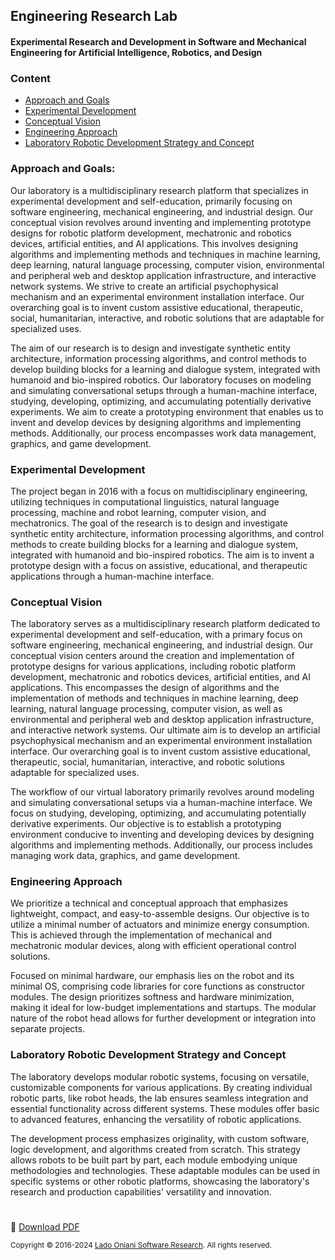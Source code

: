 ## Engineering Research Lab
#### Experimental Research and Development in Software and Mechanical Engineering for Artificial Intelligence, Robotics, and Design
### Content
 - [Approach and Goals](#Approach-and-Goals)
 - [Experimental Development](#Experimental-Development)
 - [Conceptual Vision](#Conceptual-Vision)
 - [Engineering Approach](#Engineering-Approach)
 - [Laboratory Robotic Development Strategy and Concept](#Laboratory-Robotic-Development-Strategy-and-Concept)
### Approach and Goals:
Our laboratory is a multidisciplinary research platform that specializes in experimental development and self-education, primarily focusing on software engineering, mechanical engineering, and industrial design. Our conceptual vision revolves around inventing and implementing prototype designs for robotic platform development, mechatronic and robotics devices, artificial entities, and AI applications. This involves designing algorithms and implementing methods and techniques in machine learning, deep learning, natural language processing, computer vision, environmental and peripheral web and desktop application infrastructure, and interactive network systems. We strive to create an artificial psychophysical mechanism and an experimental environment installation interface. Our overarching goal is to invent custom assistive educational, therapeutic, social, humanitarian, interactive, and robotic solutions that are adaptable for specialized uses.

The aim of our research is to design and investigate synthetic entity architecture, information processing algorithms, and control methods to develop building blocks for a learning and dialogue system, integrated with humanoid and bio-inspired robotics. Our laboratory focuses on modeling and simulating conversational setups through a human-machine interface, studying, developing, optimizing, and accumulating potentially derivative experiments. We aim to create a prototyping environment that enables us to invent and develop devices by designing algorithms and implementing methods. Additionally, our process encompasses work data management, graphics, and game development.

### Experimental Development
The project began in 2016 with a focus on multidisciplinary engineering, utilizing techniques in computational linguistics, natural language processing, machine and robot learning, computer vision, and mechatronics. The goal of the research is to design and investigate synthetic entity architecture, information processing algorithms, and control methods to create building blocks for a learning and dialogue system, integrated with humanoid and bio-inspired robotics. The aim is to invent a prototype design with a focus on assistive, educational, and therapeutic applications through a human-machine interface.

### Conceptual Vision
The laboratory serves as a multidisciplinary research platform dedicated to experimental development and self-education, with a primary focus on software engineering, mechanical engineering, and industrial design. Our conceptual vision centers around the creation and implementation of prototype designs for various applications, including robotic platform development, mechatronic and robotics devices, artificial entities, and AI applications. This encompasses the design of algorithms and the implementation of methods and techniques in machine learning, deep learning, natural language processing, computer vision, as well as environmental and peripheral web and desktop application infrastructure, and interactive network systems. Our ultimate aim is to develop an artificial psychophysical mechanism and an experimental environment installation interface. Our overarching goal is to invent custom assistive educational, therapeutic, social, humanitarian, interactive, and robotic solutions adaptable for specialized uses.

The workflow of our virtual laboratory primarily revolves around modeling and simulating conversational setups via a human-machine interface. We focus on studying, developing, optimizing, and accumulating potentially derivative experiments. Our objective is to establish a prototyping environment conducive to inventing and developing devices by designing algorithms and implementing methods. Additionally, our process includes managing work data, graphics, and game development.

### Engineering Approach
We prioritize a technical and conceptual approach that emphasizes lightweight, compact, and easy-to-assemble designs. Our objective is to utilize a minimal number of actuators and minimize energy consumption. This is achieved through the implementation of mechanical and mechatronic modular devices, along with efficient operational control solutions.

Focused on minimal hardware, our emphasis lies on the robot and its minimal OS, comprising code libraries for core functions as constructor modules. The design prioritizes softness and hardware minimization, making it ideal for low-budget implementations and startups. The modular nature of the robot head allows for further development or integration into separate projects.

### Laboratory Robotic Development Strategy and Concept

The laboratory develops modular robotic systems, focusing on versatile, customizable components for various applications. By creating individual robotic parts, like robot heads, the lab ensures seamless integration and essential functionality across different systems. These modules offer basic to advanced features, enhancing the versatility of robotic applications.

The development process emphasizes originality, with custom software, logic development, and algorithms created from scratch. This strategy allows robots to be built part by part, each module embodying unique methodologies and technologies. These adaptable modules can be used in specific systems or other robotic platforms, showcasing the laboratory's research and production capabilities' versatility and innovation.

#

📌 [Download PDF](https://github.com/Engineering-Research-Lab/Workflow-Documentation/blob/main/Docs/PDF/Engineering-Research-Lab.pdf)

<sub>Copyright © 2016-2024 <a href="https://github.com/Engineering-Research-Lab" >Lado Oniani Software Research</a>. All rights reserved.</sub>
